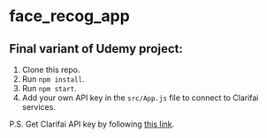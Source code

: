 # face_recog_app 

## Final variant of Udemy project: ##

1. Clone this repo.
2. Run `npm install`.
3. Run `npm start`.
4. Add your own API key in the `src/App.js` file to connect to Clarifai services. 

P.S. Get Clarifai API key by following [this link](https://www.clarifai.com/). 
